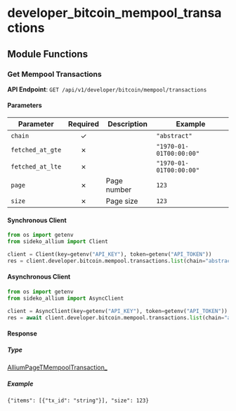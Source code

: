 # developer_bitcoin_mempool_transactions

## Module Functions
### Get Mempool Transactions <a name="list"></a>



**API Endpoint**: `GET /api/v1/developer/bitcoin/mempool/transactions`

#### Parameters

| Parameter | Required | Description | Example |
|-----------|:--------:|-------------|--------|
| `chain` | ✓ |  | `"abstract"` |
| `fetched_at_gte` | ✗ |  | `"1970-01-01T00:00:00"` |
| `fetched_at_lte` | ✗ |  | `"1970-01-01T00:00:00"` |
| `page` | ✗ | Page number | `123` |
| `size` | ✗ | Page size | `123` |

#### Synchronous Client

```python
from os import getenv
from sideko_allium import Client

client = Client(key=getenv("API_KEY"), token=getenv("API_TOKEN"))
res = client.developer.bitcoin.mempool.transactions.list(chain="abstract")

```

#### Asynchronous Client

```python
from os import getenv
from sideko_allium import AsyncClient

client = AsyncClient(key=getenv("API_KEY"), token=getenv("API_TOKEN"))
res = await client.developer.bitcoin.mempool.transactions.list(chain="abstract")

```

#### Response

##### Type
[AlliumPageTMempoolTransaction_](/sideko_allium/types/models/allium_page_t_mempool_transaction_.py)

##### Example
`{"items": [{"tx_id": "string"}], "size": 123}`
<!-- CUSTOM DOCS START -->

<!-- CUSTOM DOCS END -->

